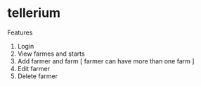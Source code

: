 # tellerium
Features
1. Login
2. View farmes and starts
3. Add farmer and farm [ farmer can have more than one farm ]
4. Edit farmer
5. Delete farmer
